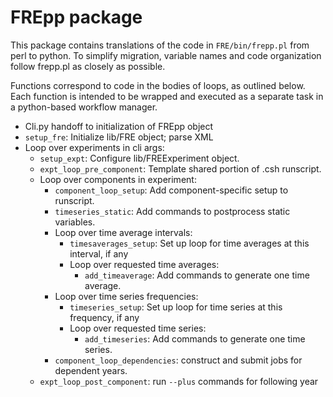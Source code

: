 # FREpp package

This package contains translations of the code in `FRE/bin/frepp.pl` from perl to 
python. To simplify migration, variable names and code organization follow 
frepp.pl as closely as possible.

Functions correspond to code in the bodies of loops, as outlined below. Each 
function is intended to be wrapped and executed as a separate task in a 
python-based workflow manager.

- Cli.py handoff to initialization of FREpp object
- `setup_fre`: Initialize lib/FRE object; parse XML
- Loop over experiments in cli args:
  - `setup_expt`: Configure lib/FREExperiment object.
  - `expt_loop_pre_component`: Template shared portion of .csh runscript.
  - Loop over components in experiment:
    - `component_loop_setup`: Add component-specific setup to runscript.
    - `timeseries_static`: Add commands to postprocess static variables.
    - Loop over time average intervals:
      - `timesaverages_setup`: Set up loop for time averages at this interval, if any
      - Loop over requested time averages:
        - `add_timeaverage`: Add commands to generate one time average.
    - Loop over time series frequencies:
      - `timeseries_setup`: Set up loop for time series at this frequency, if any
      - Loop over requested time series:
        - `add_timeseries`: Add commands to generate one time series.
    - `component_loop_dependencies`: construct and submit jobs for dependent years.
  - `expt_loop_post_component`: run `--plus` commands for following year
